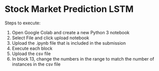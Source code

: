 # Stock Market Prediction LSTM
 
Steps to execute:
1. Open Google Colab and create a new Python 3 notebook
2. Select File and click upload notebook
3. Upload the .ipynb file that is included in the submission
4. Execute each block
5. Upload the csv file
6. In block 13, change the numbers in the range to match the number of instances in the csv file
